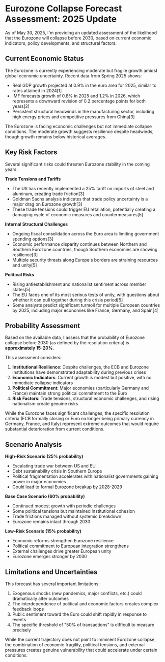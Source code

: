 # Eurozone Collapse Forecast Assessment: 2025 Update

As of May 30, 2025, I'm providing an updated assessment of the likelihood that the Eurozone will collapse before 2030, based on current economic indicators, policy developments, and structural factors.

## Current Economic Status

The Eurozone is currently experiencing moderate but fragile growth amidst global economic uncertainty. Recent data from Spring 2025 shows:

- Real GDP growth projected at 0.9% in the euro area for 2025, similar to rates attained in 2024[1]
- IMF forecasts growth of 0.8% in 2025 and 1.2% in 2026, which represents a downward revision of 0.2 percentage points for both years[2]
- Persistent structural headwinds in the manufacturing sector, including high energy prices and competitive pressures from China[3]

The Eurozone is facing economic challenges but not immediate collapse conditions. The moderate growth suggests resilience despite headwinds, though growth remains below historical averages.

## Key Risk Factors

Several significant risks could threaten Eurozone stability in the coming years:

**Trade Tensions and Tariffs**
- The US has recently implemented a 25% tariff on imports of steel and aluminum, creating trade friction[3]
- Goldman Sachs analysis indicates that trade policy uncertainty is a major drag on Eurozone growth[3]
- These trade tensions could trigger EU retaliation, potentially creating a damaging cycle of economic measures and countermeasures[5]

**Internal Structural Challenges**
- Ongoing fiscal consolidation across the Euro area is limiting government spending options[3]
- Economic performance disparity continues between Northern and Southern Eurozone countries, though Southern economies are showing resilience[3]
- Multiple security threats along Europe's borders are straining resources and unity[5]

**Political Risks**
- Rising antiestablishment and nationalist sentiment across member states[5]
- The EU faces one of its most serious tests of unity, with questions about whether it can pull together during this crisis period[5]
- Some analysts predict significant turmoil for multiple European countries by 2025, including major economies like France, Germany, and Spain[4]

## Probability Assessment

Based on the available data, I assess that the probability of Eurozone collapse before 2030 (as defined by the resolution criteria) is **approximately 15-20%**.

This assessment considers:

1. **Institutional Resilience**: Despite challenges, the ECB and Eurozone institutions have demonstrated adaptability during previous crises
2. **Economic Indicators**: Current growth is modest but positive, with no immediate collapse indicators
3. **Political Commitment**: Major economies (particularly Germany and France) maintain strong political commitment to the Euro
4. **Risk Factors**: Trade tensions, structural economic challenges, and rising nationalism create genuine risks

While the Eurozone faces significant challenges, the specific resolution criteria (ECB formally closing or Euro no longer being primary currency in Germany, France, and Italy) represent extreme outcomes that would require substantial deterioration from current conditions.

## Scenario Analysis

**High-Risk Scenario (25% probability)**
- Escalating trade war between US and EU
- Debt sustainability crisis in Southern Europe
- Political fragmentation accelerates with nationalist governments gaining power in major economies
- Could lead to formal Eurozone breakup by 2028-2029

**Base Case Scenario (60% probability)**
- Continued modest growth with periodic challenges
- Some political tensions but maintained institutional cohesion
- Trade frictions managed without systemic breakdown
- Eurozone remains intact through 2030

**Low-Risk Scenario (15% probability)**
- Economic reforms strengthen Eurozone resilience
- Political commitment to European integration strengthens
- External challenges drive greater European unity
- Eurozone emerges stronger by 2030

## Limitations and Uncertainties

This forecast has several important limitations:

1. Exogenous shocks (new pandemics, major conflicts, etc.) could dramatically alter outcomes
2. The interdependence of political and economic factors creates complex feedback loops
3. Public sentiment toward the Euro could shift rapidly in response to events
4. The specific threshold of "50% of transactions" is difficult to measure precisely

While the current trajectory does not point to imminent Eurozone collapse, the combination of economic fragility, political tensions, and external pressures creates genuine vulnerability that could accelerate under certain conditions.